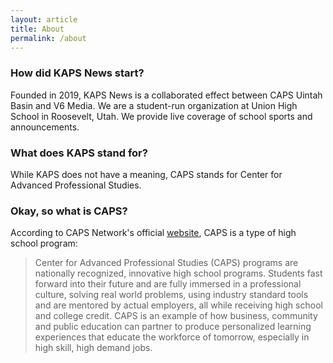 ```yaml
---
layout: article
title: About
permalink: /about
---
```


<h3>How did KAPS News start?</h3>
<p>Founded in 2019, KAPS News is a collaborated effect between CAPS Uintah Basin and V6 Media. We are a student-run organization at Union High School in Roosevelt, Utah. We provide live coverage of school sports and announcements.</p>

<h3>What does KAPS stand for?</h3>
<p>While KAPS does not have a meaning, CAPS stands for Center for Advanced Professional Studies. </p>

<h3>Okay, so what is CAPS?</h3>
<p>According to CAPS Network's official <a href="https://yourcapsnetwork.org/">website</a>, CAPS is a type of high school program:
<blockquote cite="https://yourcapsnetwork.org/">
Center for Advanced Professional Studies (CAPS) programs are nationally recognized, innovative high school programs. Students fast forward into their future and are fully immersed in a professional culture, solving real world problems, using industry standard tools and are mentored by actual employers, all while receiving high school and college credit. CAPS is an example of how business, community and public education can partner to produce personalized learning experiences that educate the workforce of tomorrow, especially in high skill, high demand jobs.
</blockquote>
